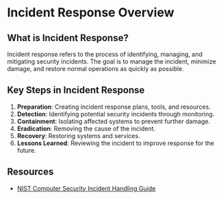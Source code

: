 # Incident Response Overview

## What is Incident Response?
Incident response refers to the process of identifying, managing, and mitigating security incidents. The goal is to manage the incident, minimize damage, and restore normal operations as quickly as possible.

## Key Steps in Incident Response
1. **Preparation**: Creating incident response plans, tools, and resources.
2. **Detection**: Identifying potential security incidents through monitoring.
3. **Containment**: Isolating affected systems to prevent further damage.
4. **Eradication**: Removing the cause of the incident.
5. **Recovery**: Restoring systems and services.
6. **Lessons Learned**: Reviewing the incident to improve response for the future.

## Resources
- [NIST Computer Security Incident Handling Guide](https://csrc.nist.gov/publications/detail/sp/800-61/rev-2/final)

